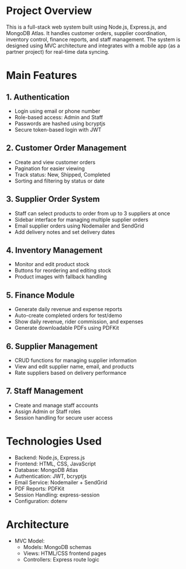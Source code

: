 # Project Overview

This is a full-stack web system built using Node.js, Express.js, and MongoDB Atlas. It handles customer orders, supplier coordination, inventory control, finance reports, and staff management. The system is designed using MVC architecture and integrates with a mobile app (as a partner project) for real-time data syncing.

# Main Features

## 1. Authentication
- Login using email or phone number  
- Role-based access: Admin and Staff  
- Passwords are hashed using bcryptjs  
- Secure token-based login with JWT  

## 2. Customer Order Management
- Create and view customer orders  
- Pagination for easier viewing  
- Track status: New, Shipped, Completed  
- Sorting and filtering by status or date  

## 3. Supplier Order System
- Staff can select products to order from up to 3 suppliers at once  
- Sidebar interface for managing multiple supplier orders  
- Email supplier orders using Nodemailer and SendGrid  
- Add delivery notes and set delivery dates  

## 4. Inventory Management
- Monitor and edit product stock  
- Buttons for reordering and editing stock  
- Product images with fallback handling  

## 5. Finance Module
- Generate daily revenue and expense reports  
- Auto-create completed orders for test/demo  
- Show daily revenue, rider commission, and expenses  
- Generate downloadable PDFs using PDFKit  

## 6. Supplier Management
- CRUD functions for managing supplier information  
- View and edit supplier name, email, and products  
- Rate suppliers based on delivery performance  

## 7. Staff Management
- Create and manage staff accounts  
- Assign Admin or Staff roles  
- Session handling for secure user access  

# Technologies Used

- Backend: Node.js, Express.js  
- Frontend: HTML, CSS, JavaScript  
- Database: MongoDB Atlas  
- Authentication: JWT, bcryptjs  
- Email Service: Nodemailer + SendGrid  
- PDF Reports: PDFKit  
- Session Handling: express-session  
- Configuration: dotenv  

# Architecture

- MVC Model:  
  - Models: MongoDB schemas  
  - Views: HTML/CSS frontend pages  
  - Controllers: Express route logic
